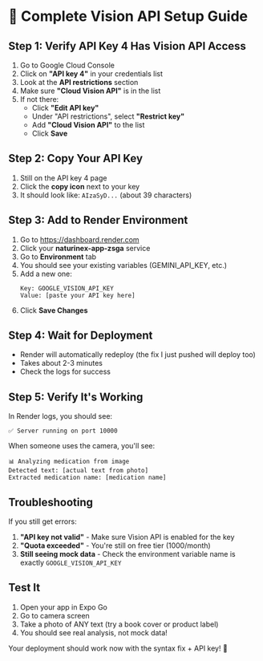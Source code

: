 # 🔧 Complete Vision API Setup Guide

## Step 1: Verify API Key 4 Has Vision API Access

1. Go to Google Cloud Console
2. Click on **"API key 4"** in your credentials list
3. Look at the **API restrictions** section
4. Make sure **"Cloud Vision API"** is in the list
5. If not there:
   - Click **"Edit API key"**
   - Under "API restrictions", select **"Restrict key"**
   - Add **"Cloud Vision API"** to the list
   - Click **Save**

## Step 2: Copy Your API Key

1. Still on the API key 4 page
2. Click the **copy icon** next to your key
3. It should look like: `AIzaSyD...` (about 39 characters)

## Step 3: Add to Render Environment

1. Go to https://dashboard.render.com
2. Click your **naturinex-app-zsga** service
3. Go to **Environment** tab
4. You should see your existing variables (GEMINI_API_KEY, etc.)
5. Add a new one:
   ```
   Key: GOOGLE_VISION_API_KEY
   Value: [paste your API key here]
   ```
6. Click **Save Changes**

## Step 4: Wait for Deployment

- Render will automatically redeploy (the fix I just pushed will deploy too)
- Takes about 2-3 minutes
- Check the logs for success

## Step 5: Verify It's Working

In Render logs, you should see:
```
✅ Server running on port 10000
```

When someone uses the camera, you'll see:
```
📊 Analyzing medication from image
Detected text: [actual text from photo]
Extracted medication name: [medication name]
```

## Troubleshooting

If you still get errors:

1. **"API key not valid"** - Make sure Vision API is enabled for the key
2. **"Quota exceeded"** - You're still on free tier (1000/month)
3. **Still seeing mock data** - Check the environment variable name is exactly `GOOGLE_VISION_API_KEY`

## Test It

1. Open your app in Expo Go
2. Go to camera screen  
3. Take a photo of ANY text (try a book cover or product label)
4. You should see real analysis, not mock data!

Your deployment should work now with the syntax fix + API key! 🚀